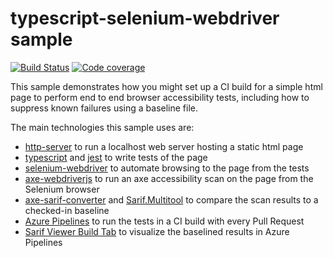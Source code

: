 # typescript-selenium-webdriver sample

[![Build Status](https://dev.azure.com/accessibility-insights/axe-pipelines-samples/_apis/build/status/typescript-selenium-webdriver%20CI?branchName=master)](https://dev.azure.com/accessibility-insights/axe-pipelines-samples/_build/latest?definitionId=25&branchName=master)
[![Code coverage](https://img.shields.io/azure-devops/coverage/accessibility-insights/axe-pipelines-samples/25.svg)](https://dev.azure.com/accessibility-insights/axe-pipelines-samples/_build/latest?definitionId=25&branchName=master)

This sample demonstrates how you might set up a CI build for a simple html page to perform end to end browser accessibility tests, including how to suppress known failures using a baseline file.

The main technologies this sample uses are:

* [http-server](https://www.npmjs.com/package/http-server) to run a localhost web server hosting a static html page
* [typescript](https://www.typescriptlang.org/) and [jest](https://jestjs.io/) to write tests of the page
* [selenium-webdriver](https://www.npmjs.com/package/selenium-webdriver) to automate browsing to the page from the tests
* [axe-webdriverjs](https://github.com/dequelabs/axe-webdriverjs) to run an axe accessibility scan on the page from the Selenium browser
* [axe-sarif-converter](https://github.com/microsoft/axe-sarif-converter) and [Sarif.Multitool](https://www.nuget.org/packages/Sarif.Multitool) to compare the scan results to a checked-in baseline
* [Azure Pipelines](https://azure.microsoft.com/en-us/services/devops/pipelines/) to run the tests in a CI build with every Pull Request
* [Sarif Viewer Build Tab](https://marketplace.visualstudio.com/items?itemName=sariftools.sarif-viewer-build-tab) to visualize the baselined results in Azure Pipelines
